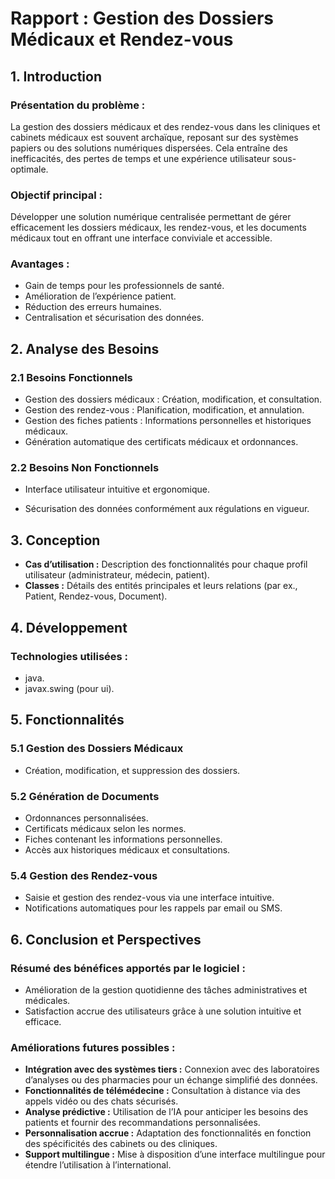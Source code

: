 # Rapport : Gestion des Dossiers Médicaux et Rendez-vous

## 1. Introduction

### Présentation du problème :

La gestion des dossiers médicaux et des rendez-vous dans les cliniques et cabinets médicaux est souvent archaïque, reposant sur des systèmes papiers ou des solutions numériques dispersées. Cela entraîne des inefficacités, des pertes de temps et une expérience utilisateur sous-optimale.

### Objectif principal :

Développer une solution numérique centralisée permettant de gérer efficacement les dossiers médicaux, les rendez-vous, et les documents médicaux tout en offrant une interface conviviale et accessible.

### Avantages :

- Gain de temps pour les professionnels de santé.
- Amélioration de l’expérience patient.
- Réduction des erreurs humaines.
- Centralisation et sécurisation des données.

## 2. Analyse des Besoins

### 2.1 Besoins Fonctionnels

- Gestion des dossiers médicaux : Création, modification, et consultation.
- Gestion des rendez-vous : Planification, modification, et annulation.
- Gestion des fiches patients : Informations personnelles et historiques médicaux.
- Génération automatique des certificats médicaux et ordonnances.

### 2.2 Besoins Non Fonctionnels

- Interface utilisateur intuitive et ergonomique.

- Sécurisation des données conformément aux régulations en vigueur.

## 3. Conception

- **Cas d’utilisation :** Description des fonctionnalités pour chaque profil utilisateur (administrateur, médecin, patient).
- **Classes :** Détails des entités principales et leurs relations (par ex., Patient, Rendez-vous, Document).

## 4. Développement

### Technologies utilisées :

- java.
- javax.swing (pour ui).

## 5. Fonctionnalités

### 5.1 Gestion des Dossiers Médicaux

- Création, modification, et suppression des dossiers.

### 5.2 Génération de Documents

- Ordonnances personnalisées.
- Certificats médicaux selon les normes.
- Fiches contenant les informations personnelles.
- Accès aux historiques médicaux et consultations.

### 5.4 Gestion des Rendez-vous

- Saisie et gestion des rendez-vous via une interface intuitive.
- Notifications automatiques pour les rappels par email ou SMS.

## 6. Conclusion et Perspectives

### Résumé des bénéfices apportés par le logiciel :

- Amélioration de la gestion quotidienne des tâches administratives et médicales.
- Satisfaction accrue des utilisateurs grâce à une solution intuitive et efficace.

### Améliorations futures possibles :

- **Intégration avec des systèmes tiers :** Connexion avec des laboratoires d’analyses ou des pharmacies pour un échange simplifié des données.
- **Fonctionnalités de télémédecine :** Consultation à distance via des appels vidéo ou des chats sécurisés.
- **Analyse prédictive :** Utilisation de l’IA pour anticiper les besoins des patients et fournir des recommandations personnalisées.
- **Personnalisation accrue :** Adaptation des fonctionnalités en fonction des spécificités des cabinets ou des cliniques.
- **Support multilingue :** Mise à disposition d’une interface multilingue pour étendre l’utilisation à l’international.

